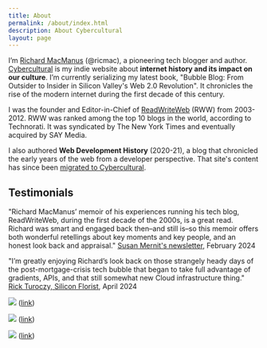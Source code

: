 ```yaml
---
title: About
permalink: /about/index.html
description: About Cybercultural
layout: page
---
```


I’m [Richard MacManus](https://ricmac.org/) (@ricmac), a pioneering tech blogger and author. [Cybercultural](/) is my indie website about **internet history and its impact on our culture**. I’m currently serializing my latest book, "Bubble Blog: From Outsider to Insider in Silicon Valley's Web 2.0 Revolution". It chronicles the rise of the modern internet during the first decade of this century.

I was the founder and Editor-in-Chief of [ReadWriteWeb](https://ricmac.org/career-archive/readwriteweb/) (RWW) from 2003-2012. RWW was ranked among the top 10 blogs in the world, according to Technorati. It was syndicated by The New York Times and eventually acquired by SAY Media.

I also authored **Web Development History** (2020-21), a blog that chronicled the early years of the web from a developer perspective. That site's content has since been [migrated to Cybercultural](/dotcom/).

## Testimonials

"Richard MacManus’ memoir of his experiences running his tech blog, ReadWriteWeb, during the first decade of the 2000s, is a great read. Richard was smart and engaged back then–and still is–so this memoir offers both wonderful retellings about key moments and key people, and an honest look back and appraisal."
[Susan Mernit's newsletter](https://susanmernit.substack.com/p/41-cyb-ai-web-memoirs-and-wintery), February 2024

"I’m greatly enjoying Richard’s look back on those strangely heady days of the post-mortgage-crisis tech bubble that began to take full advantage of gradients, APIs, and that still somewhat new Cloud infrastructure thing."
[Rick Turoczy, Silicon Florist](https://siliconflorist.com/2024/04/09/web-2-0-nostalgia-remembering-marshall-kirkpatricks-early-days-at-readwriteweb/), April 2024

![](/assets/images/c38fbe37-9903-4529-8dc4-ae14403d7c9b_1178x616.png)
([link](https://twitter.com/vboykis/status/1427778555153354756))

![](/assets/images/7fb0cd89-e8d0-4e13-a14b-1be395083217_1168x382.png)
([link](https://twitter.com/gordonbrander/status/1438356086956847105))

![](/assets/images/f1847b86-51c6-4483-9d7b-84ddfec05c85_1176x728.png)
([link](https://twitter.com/NerdyAndQuirky/status/1596256679473315841))
